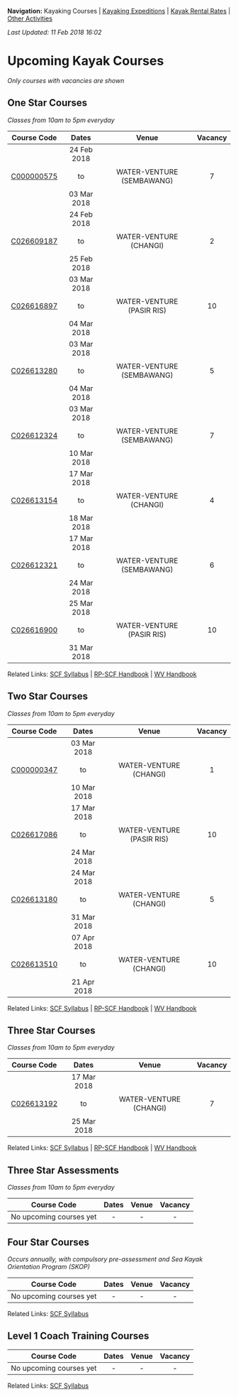**Navigation:** Kayaking Courses &#124; [Kayaking Expeditions](expedition) &#124; [Kayak Rental Rates](rental) &#124; [Other Activities](activity)

_Last Updated: 11 Feb 2018 16:02_
# Upcoming Kayak Courses
_Only courses with vacancies are shown_

## One Star Courses
_Classes from 10am to 5pm everyday_

Course Code | Dates | Venue | Vacancy 
:---: | :---: | :---: | :---: 
[C000000575](https://www.onepa.sg/class/details/c000000575)|24 Feb 2018<br/><br/>to<br/><br/>03 Mar 2018|WATER-VENTURE (SEMBAWANG)|7
[C026609187](https://www.onepa.sg/class/details/c026609187)|24 Feb 2018<br/><br/>to<br/><br/>25 Feb 2018|WATER-VENTURE (CHANGI)|2
[C026616897](https://www.onepa.sg/class/details/c026616897)|03 Mar 2018<br/><br/>to<br/><br/>04 Mar 2018|WATER-VENTURE (PASIR RIS)|10
[C026613280](https://www.onepa.sg/class/details/c026613280)|03 Mar 2018<br/><br/>to<br/><br/>04 Mar 2018|WATER-VENTURE (SEMBAWANG)|5
[C026612324](https://www.onepa.sg/class/details/c026612324)|03 Mar 2018<br/><br/>to<br/><br/>10 Mar 2018|WATER-VENTURE (SEMBAWANG)|7
[C026613154](https://www.onepa.sg/class/details/c026613154)|17 Mar 2018<br/><br/>to<br/><br/>18 Mar 2018|WATER-VENTURE (CHANGI)|4
[C026612321](https://www.onepa.sg/class/details/c026612321)|17 Mar 2018<br/><br/>to<br/><br/>24 Mar 2018|WATER-VENTURE (SEMBAWANG)|6
[C026616900](https://www.onepa.sg/class/details/c026616900)|25 Mar 2018<br/><br/>to<br/><br/>31 Mar 2018|WATER-VENTURE (PASIR RIS)|10

Related Links:
[SCF Syllabus](http://scf.org.sg/menu-parent-courses/menu-parent-recreation-kayaking/menu-parent-personal-stars-award/1-star-award/) &#124; [RP-SCF Handbook](http://scf.org.sg/RC6/hidden_content_scf/uploads/2014/11/RP-SCF-1-Star-Handbook.pdf) &#124; [WV Handbook](https://github.com/davidloke/Paddle-SG/raw/master/handbook/wv-1star-handbook.pdf)

## Two Star Courses
_Classes from 10am to 5pm everyday_

Course Code | Dates | Venue | Vacancy 
:---: | :---: | :---: | :---: 
[C000000347](https://www.onepa.sg/class/details/c000000347)|03 Mar 2018<br/><br/>to<br/><br/>10 Mar 2018|WATER-VENTURE (CHANGI)|1
[C026617086](https://www.onepa.sg/class/details/c026617086)|17 Mar 2018<br/><br/>to<br/><br/>24 Mar 2018|WATER-VENTURE (PASIR RIS)|10
[C026613180](https://www.onepa.sg/class/details/c026613180)|24 Mar 2018<br/><br/>to<br/><br/>31 Mar 2018|WATER-VENTURE (CHANGI)|5
[C026613510](https://www.onepa.sg/class/details/c026613510)|07 Apr 2018<br/><br/>to<br/><br/>21 Apr 2018|WATER-VENTURE (CHANGI)|10

Related Links:
[SCF Syllabus](http://scf.org.sg/menu-parent-courses/menu-parent-recreation-kayaking/menu-parent-personal-stars-award/2-star-award/) &#124; [RP-SCF Handbook](http://scf.org.sg/RC6/hidden_content_scf/uploads/2014/11/RP-SCF-2-Star-Handbook.pdf) &#124; [WV Handbook](https://github.com/davidloke/Paddle-SG/raw/master/handbook/wv-2star-handbook.pdf)

## Three Star Courses
_Classes from 10am to 5pm everyday_

Course Code | Dates | Venue | Vacancy 
:---: | :---: | :---: | :---: 
[C026613192](https://www.onepa.sg/class/details/c026613192)|17 Mar 2018<br/><br/>to<br/><br/>25 Mar 2018|WATER-VENTURE (CHANGI)|7

Related Links:
[SCF Syllabus](http://scf.org.sg/menu-parent-courses/menu-parent-recreation-kayaking/menu-parent-personal-stars-award/3-star-award/) &#124; [RP-SCF Handbook](http://scf.org.sg/RC6/hidden_content_scf/uploads/2014/11/RP-SCF-3-Star-Handbook.pdf) &#124; [WV Handbook](https://github.com/davidloke/Paddle-SG/raw/master/handbook/wv-3star-handbook.pdf)

## Three Star Assessments
_Classes from 10am to 5pm everyday_

Course Code | Dates | Venue | Vacancy 
:---: | :---: | :---: | :---: 
No upcoming courses yet|-|-|-


## Four Star Courses
_Occurs annually, with compulsory pre-assessment and Sea Kayak Orientation Program (SKOP)_

Course Code | Dates | Venue | Vacancy 
:---: | :---: | :---: | :---: 
No upcoming courses yet|-|-|-

Related Links:
[SCF Syllabus](http://scf.org.sg/menu-parent-courses/menu-parent-recreation-kayaking/menu-parent-personal-stars-award/4-star-award-riversea/)

## Level 1 Coach Training Courses

Course Code | Dates | Venue | Vacancy 
:---: | :---: | :---: | :---: 
No upcoming courses yet|-|-|-

Related Links:
[SCF Syllabus](http://scf.org.sg/menu-parent-courses/menu-parent-coaching-course/menu-parent-recreational/coaching-level-1-r/)

